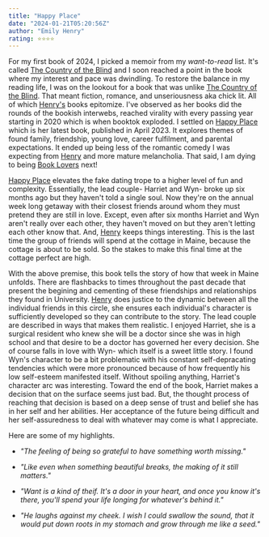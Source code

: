 ```yaml
---
title: "Happy Place"
date: "2024-01-21T05:20:56Z"
author: "Emily Henry"
rating: ⭐⭐⭐⭐
---
```


<a></a>
For my first book of 2024, I picked a memoir from my <i>want-to-read</i> list. It's called <a href="https://www.goodreads.com/book/show/121561903-the-country-of-the-blind">The Country of the Blind</a> and I soon reached a point in the book where my interest and pace was dwindling. To restore the balance in my reading life, I was on the lookout for a book that was unlike <a href="https://www.goodreads.com/book/show/121561903-the-country-of-the-blind">The Country of the Blind</a>. That meant fiction, romance, and unseriousness aka chick lit. All of which <a href="https://www.goodreads.com/author/show/13905555.Emily_Henry">Henry's</a> books epitomize. I've observed as her books did the rounds of the bookish interwebs, reached virality with every passing year starting in 2020 which is when booktok exploded. I settled on <a href="https://www.goodreads.com/book/show/61718053-happy-place">Happy Place</a> which is her latest book, published in April 2023. It explores themes of found family, friendship, young love, career fulfilment, and parental expectations. It ended up being less of the romantic comedy I was expecting from <a href="https://www.goodreads.com/author/show/13905555.Emily_Henry">Henry</a> and more mature melancholia. That said, I am dying to being <a href="https://www.goodreads.com/book/show/58690308-book-lovers">Book Lovers</a> next!

<a href="https://www.goodreads.com/book/show/61718053-happy-place">Happy Place</a> elevates the fake dating trope to a higher level of fun and complexity. Essentially, the lead couple- Harriet and Wyn- broke up six months ago but they haven't told a single soul. Now they're on the annual week long getaway with their closest friends around whom they must pretend they are still in love. Except, even after six months Harriet and Wyn aren't really over each other, they haven't moved on but they aren't letting each other know that. And, <a href="https://www.goodreads.com/author/show/13905555.Emily_Henry">Henry</a> keeps things interesting. This is the last time the group of friends will spend at the cottage in Maine, because the cottage is about to be sold. So the stakes to make this final time at the cottage perfect are high. 

With the above premise, this book tells the story of how that week in Maine unfolds. There are flashbacks to times throughout the past decade that present the begining and cementing of these friendships and relationships they found in University. <a href="https://www.goodreads.com/author/show/13905555.Emily_Henry">Henry</a> does justice to the dynamic between all the individual friends in this circle, she ensures each individual's character is sufficiently developed so they can contribute to the story. The lead couple are described in ways that makes them realistic. I enjoyed Harriet, she is a surgical resident who knew she will be a doctor since she was in high school and that desire to be a doctor has governed her every decision. She of course falls in love with Wyn- which itself is a sweet little story. I found Wyn's character to be a bit problematic with his constant self-depracating tendencies which were more pronounced because of how frequently his low self-esteem manifested itself. Without spoiling anything, Harriet's character arc was interesting. Toward the end of the book, Harriet makes a decision that on the surface seems just bad. But, the thought process of reaching that decision is based on a deep sense of trust and belief she has in her self and her abilities. Her acceptance of the future being difficult and her self-assuredness to deal with whatever may come is what I appreciate. 

Here are some of my highlights.

<i>

* "The feeling of being so grateful to have something worth missing."

* "Like even when something beautiful breaks, the making of it still matters."

* "Want is a kind of theif. It's a door in your heart, and once you know it's there, you'll spend your life longing for whatever's behind it."

* "He laughs against my cheek. I wish I could swallow the sound, that it would put down roots in my stomach and grow through me like a seed."

</i>